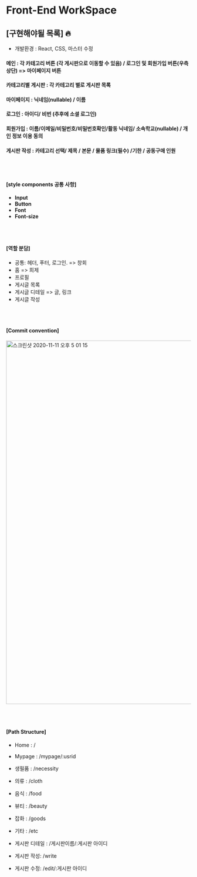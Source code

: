 # Front-End WorkSpace

## [구현해야될 목록] 🔥

- 개발환경 : React, CSS, 마스터 수정

#### 메인 : 각 카테고리 버튼 (각 게시판으로 이동할 수 있음) / 로그인 및 회원가입 버튼(우측 상단) => 마이페이지 버튼

#### 카테고리별 게시판 : 각 카테고리 별로 게시판 목록

#### 마이페이지 : 닉네임(nullable) / 이름

#### 로그인 : 아이디/ 비번 (추후에 소셜 로그인)

#### 회원가입 : 이름/이메일/비밀번호/비밀번호확인/활동 닉네임/ 소속학교(nullable) / 개인 정보 이용 동의

#### 게시판 작성 : 카테고리 선택/ 제목 / 본문 / 물품 링크(필수) /기한 / 공동구매 인원

</br></br>





#### [style components 공통 사항]

- **Input** 
- **Button**
- **Font**
- **Font-size**



</br></br>

#### [역할 분담]

- 공통: 헤더, 푸터, 로그인.  => 창회
- 홈  => 희제
- 프로필
- 게시글 목록
- 게시글 디테일  => 글, 링크
- 게시글 작성

</br></br>

#### [Commit convention]



<img width="990" alt="스크린샷 2020-11-11 오후 5 01 15" src="https://user-images.githubusercontent.com/48006103/98785204-923ddf00-243f-11eb-9f06-105ce9fafad2.png">



</br></br>



#### [Path Structure]

- Home : /
- Mypage : /mypage/:usrid
- 생필품 : /necessity
- 의류 : /cloth
- 음식 : /food
- 뷰티 : /beauty
- 잡화 : /goods
- 기타 : /etc
- 게시판 디테일 : /게시판이름/:게시판 아이디

- 게시판 작성: /write
- 게시판 수정: /edit/:게시판 아이디





</br> </br>




